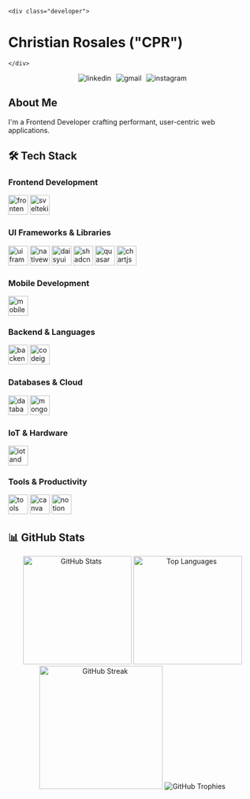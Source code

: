 `<div class="developer">`
# Christian Rosales ("CPR") 
`</div>`

<div align="center">
  
<div style="display: flex; align-items: center; gap: 10px; justify-content: center;">
  <a href="https://www.linkedin.com/in/cpr03/" style="text-decoration: none;">
    <img src="https://skillicons.dev/icons?i=linkedin" alt="linkedin"/>
  </a>
  <a href="mailto:your.email@gmail.com" style="text-decoration: none;">
    <img src="https://skillicons.dev/icons?i=gmail" alt="gmail"/>
  </a>
  <a href="https://instagram.com/sssipr" style="text-decoration: none;">
    <img src="https://skillicons.dev/icons?i=instagram" alt="instagram"/>
  </a>
</div>

</div>

## About Me
I'm a Frontend Developer crafting performant, user-centric web applications.

## 🛠️ Tech Stack

### Frontend Development
<div align="left">
  <img src="https://skillicons.dev/icons?i=svelte,react,nextjs,vue,nuxtjs,ts,js,html,css" height="40" alt="frontend stack"/>
  <img src="https://img.shields.io/badge/SvelteKit-%23FF3E00.svg?style=for-the-badge&logo=svelte&logoColor=white" height="40" alt="sveltekit"/>
</div>

### UI Frameworks & Libraries
<div align="left">
  <img src="https://skillicons.dev/icons?i=tailwind,bootstrap,qt" height="40" alt="ui frameworks"/>
  <img src="https://img.shields.io/badge/NativeWind-38BDF8?style=for-the-badge&logo=tailwindcss&logoColor=white" height="40" alt="nativewind"/>
  <img src="https://img.shields.io/badge/daisyUI-5A0EF8?style=for-the-badge&logo=daisyui&logoColor=white" height="40" alt="daisyui"/>
  <img src="https://img.shields.io/badge/shadcn/ui-000000?style=for-the-badge&logo=shadcnui&logoColor=white" height="40" alt="shadcn/ui"/>
  <img src="https://img.shields.io/badge/Quasar-16B7FB?style=for-the-badge&logo=quasar&logoColor=black" height="40" alt="quasar"/>
  <img src="https://img.shields.io/badge/Chart.js-FF6384?style=for-the-badge&logo=chart.js&logoColor=white" height="40" alt="chartjs"/>
</div>

### Mobile Development
<div align="left">
  <img src="https://skillicons.dev/icons?i=react,flutter,kotlin,swift" height="40" alt="mobile development"/>
</div>

### Backend & Languages
<div align="left">
  <img src="https://skillicons.dev/icons?i=python,django,laravel,java,c,nodejs,express,cs,dotnet" height="40" alt="backend stack"/>
  <img src="https://img.shields.io/badge/CodeIgniter-%23EF4223.svg?style=for-the-badge&logo=codeIgniter&logoColor=white" height="40" alt="codeigniter"/>
</div>

### Databases & Cloud
<div align="left">
  <img src="https://skillicons.dev/icons?i=supabase,firebase,mongodb,postgres,mysql,vercel" height="40" alt="databases and cloud"/>
  <img src="https://img.shields.io/badge/MongoDB%20Atlas-%234ea94b.svg?style=for-the-badge&logo=mongodb&logoColor=white" height="40" alt="mongodb atlas"/>
</div>

### IoT & Hardware
<div align="left">
  <img src="https://skillicons.dev/icons?i=arduino" height="40" alt="iot and hardware"/>
</div>

### Tools & Productivity
<div align="left">
  <img src="https://skillicons.dev/icons?i=figma,ps,blender,postman,vite,vscode,npm,androidstudio" height="40" alt="tools"/>
  <img src="https://img.shields.io/badge/Canva-%2300C4CC.svg?style=for-the-badge&logo=Canva&logoColor=white" height="40" alt="canva"/>
  <img src="https://img.shields.io/badge/Notion-%23000000.svg?style=for-the-badge&logo=notion&logoColor=white" height="40" alt="notion"/>
</div>


## 📊 GitHub Stats

<div align="center">
  <img height="220" src="https://github-readme-stats-cpr.vercel.app/api?username=cpr03&show_icons=true&theme=tokyonight&hide_border=true&border_radius=10&include_all_commits=true" alt="GitHub Stats" />
  <img height="220" src="https://github-readme-stats-cpr.vercel.app/api/top-langs/?username=cpr03&layout=compact&theme=tokyonight&hide_border=true&border_radius=10&langs_count=15&hide=java,css" alt="Top Languages" />
  <img height="250" src="https://github-readme-streak-stats.herokuapp.com/?user=cpr03&theme=tokyonight&hide_border=true&border_radius=10&count_private=true" alt="GitHub Streak" />
  <img src="https://github-profile-trophy-cpr.vercel.app/?username=cpr03&row=10&column=5&theme=discord&no-frame=true&column=7&margin-w=5&margin-h=5" alt="GitHub Trophies" />
</div>
